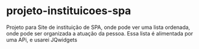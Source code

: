 # projeto-instituicoes-spa
Projeto para Site de instituição de SPA, onde pode ver uma lista ordenada, onde pode ser organizada a atuação da pessoa. Essa lista é alimentada por uma APi, e usarei JQwidgets
